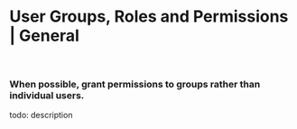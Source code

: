 # User Groups, Roles and Permissions | General

<br>


### When possible, grant permissions to groups rather than individual users.

todo: description

<br>




